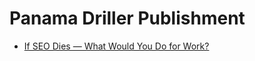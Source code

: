 # Panama Driller Publishment
- [If SEO Dies — What Would You Do for Work?](https://medium.com/@panamadriller/if-seo-dies-what-would-you-do-for-work-d548bfd57c00)
